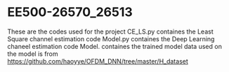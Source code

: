 # EE500-26570_26513
These are the codes used for the project
CE_LS.py containes the Least Square channel estimation code
Model.py containes the Deep Learning chaneel estimation code
Model. containes the trained model
data used on the model is from https://github.com/haoyye/OFDM_DNN/tree/master/H_dataset
